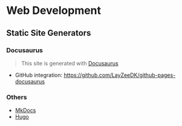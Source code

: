 # Web Development

## Static Site Generators

### Docusaurus

> This site is generated with [Docusaurus](https://docusaurus.io/)

* GitHub integration: <https://github.com/LayZeeDK/github-pages-docusaurus>

### Others

* [MkDocs](https://www.mkdocs.org/)
* [Hugo](https://gohugo.io/)
